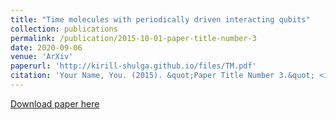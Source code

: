 ```yaml
---
title: "Time molecules with periodically driven interacting qubits"
collection: publications
permalink: /publication/2015-10-01-paper-title-number-3
date: 2020-09-06
venue: 'ArXiv'
paperurl: 'http://kirill-shulga.github.io/files/TM.pdf'
citation: 'Your Name, You. (2015). &quot;Paper Title Number 3.&quot; <i>Journal 1</i>. 1(3).'
---
```

[Download paper here](http://kirill-shulga.github.io/files/TM.pdf)
